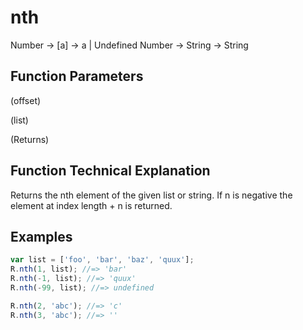 # nth

Number → [a] → a | Undefined
Number → String → String

## Function Parameters

(offset)

(list)

(Returns)

## Function Technical Explanation

Returns the nth element of the given list or string. If n is negative the element at index length + n is returned.

## Examples
```javascript
var list = ['foo', 'bar', 'baz', 'quux'];
R.nth(1, list); //=> 'bar'
R.nth(-1, list); //=> 'quux'
R.nth(-99, list); //=> undefined

R.nth(2, 'abc'); //=> 'c'
R.nth(3, 'abc'); //=> ''
```
